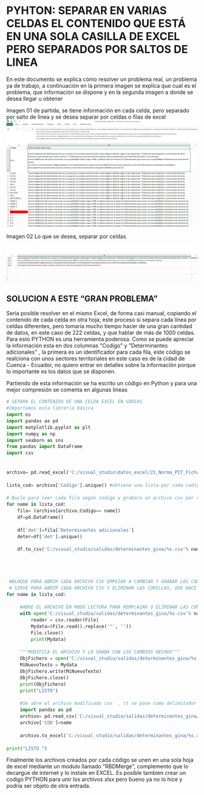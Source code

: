# PYHTON: SEPARAR  EN VARIAS CELDAS EL CONTENIDO QUE ESTÁ EN UNA SOLA CASILLA DE EXCEL PERO SEPARADOS POR SALTOS DE LINEA
En este documento se explica cómo resolver un problema real, un problema ya de trabajo, a continuación en la primera imagen se explica que cual es el problema, que información se dispone y en la segunda imagen a donde se desea llegar u obtener

Imagen 01 de partida, se tiene información en cada celda, pero separado por salto de linea y se desea separar por celdas o filas de excel
![](https://github.com/RafaelLandy/IMAGENES-DE-SOPORTE/blob/main/imagen%20excel%2001.png)

Imagen 02 Lo que se desea, separar por celdas

![](https://github.com/RafaelLandy/IMAGENES-DE-SOPORTE/blob/main/imagen%20excel%2002.png)

## SOLUCION A ESTE “GRAN PROBLEMA”
Sería posible resolver en el mismo Excel, de forma casi manual, copiando el contenido de cada celda en otra hoja, este proceso si separa cada línea por celdas diferentes, pero tomaría mucho tiempo hacer de una gran cantidad de datos, en este caso de 222 celdas, y que hablar de más de 1000 celdas. Para esto PYTHON es una herramienta poderosa.
Como se puede apreciar la información esta en dos columnas "Codigo" y "Determinantes adicionales" , la primera es un identificador para cada fila, este código se realciona con unos sectores territoriales en este caso es de la cidad de Cuenca - Ecuador, no quiero entrar en detalles sobre la información porque lo importante es los datos que se disponen.

Partiendo de esta información se ha escrito un código en Python y para una mejor compresión se comenta en algunas lineas


```python
# SEPARA EL CONTENIDO DE UNA CELDA EXCEL EN VARIAS 
#Importamos esta libreria básica
import os
import pandas as pd
import matplotlib.pyplot as plt
import numpy as np
import seaborn as sns
from pandas import DataFrame
import csv


archivo= pd.read_excel('C:/visual_studio\datos_excel/21_Norma_PIT_Ficha_Adicionales.xlsx') # lee el archivo base con su ruta correspondiente

lista_cod= archivo['Codigo'].unique() #obtiene una lista por cada codigo, se utilza para trabajar en cada linea, por cada código

# Bucle para leer cada fila según codigo y grabara un archivo csv por cada código
for name in lista_cod:
    fila= (archivo[archivo.Codigo== name]) 
    df=pd.DataFrame()
    
    df['det']=fila['Determinantes adicionales']
    deter=df['det'].unique()

    df.to_csv('C:/visual_studio/salidas/determinantes_gina/%s.csv'% name,index = False,encoding='utf-8')# Graba archivo csv, es un archivo de transicion previo al resulatdo final
   
      


 #BLOQUE PARA ABRIR CADA ARCHIVO CSV EMPEZAR A CAMBIAR Y GRABAR LOS CAMBIOS
 # SIRVE PARA ABRIR CADA ARCHIVO CSV Y ELIMINAR LAS COMILLAS, QUE HACE QUE EL CONTENIDO SALGA EN UNA SOLA CELDA, CUANDO SE BORRA ESTO Y AL GRABAR EN FORMATO XLSX LA INFORMACIÓN SE SEPARA POR CELDAS
for name in lista_cod:

     #ABRE EL ARCHIVO EN MODO LECTURA PARA REMPLAZAR O ELIMINAR LAS COMILLAS
     with open('C:/visual_studio/salidas/determinantes_gina/%s.csv'% name, newline='',encoding='utf-8') as File:  
         reader = csv.reader(File)
         Mydata=(File.read().replace('"', ''))
         File.close()
         print(Mydata)

     """MODIFICA EL ARCHIVO Y LO GRABA CON LOS CAMBIOS HECHOS"""
     ObjFichero = open('C:/visual_studio/salidas/determinantes_gina/%s.csv'% name,'w',encoding='utf-8')
     MiNuevoTexto = Mydata
     ObjFichero.write(MiNuevoTexto)
     ObjFichero.close()
     print(ObjFichero)
     print("LISTO")

     #Se abre el archivo modificado csv  , \t se pone como delimitador tab para finalmente grabar en formato xlsx
     import pandas as pd
     archivo= pd.read_csv('C:/visual_studio/salidas/determinantes_gina/%s.csv'% name,delimiter ='\t' ,encoding='utf-8') 
     archivo['COD']=name
    
     archivo.to_excel('C:/visual_studio/salidas/determinantes_gina/%s.xlsx'% name, sheet_name=name) #genera un archivo xlsx por cada código y luego se podran unir estos archivos en una sola hoja de excel usando un script 

print("LISTO ")
```
Finalmente los archivos creados por cada código se unen en una sola hoja de excel mediante un modulo llamado "RBDMerge", complemento que lo decargue de internet y lo instale en EXCEL. Es posible tambien crear un codigo PYTHON para unir los archivos xlsx pero bueno ya no lo hice y podría ser objeto de otra entrada.
